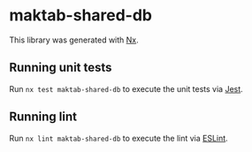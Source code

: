 # maktab-shared-db

This library was generated with [Nx](https://nx.dev).

## Running unit tests

Run `nx test maktab-shared-db` to execute the unit tests via [Jest](https://jestjs.io).

## Running lint

Run `nx lint maktab-shared-db` to execute the lint via [ESLint](https://eslint.org/).
